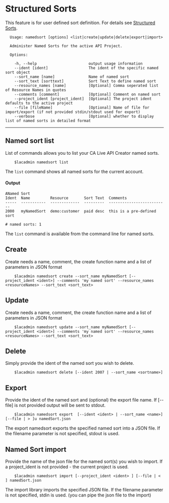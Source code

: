 # Structured Sorts
This feature is for user defined sort definition. For details see [Structured Sorts](https://docops.ca.com/ca-live-api-creator/4-0/en/invoking-apis/get/structured-sorts).

```
  Usage: namedsort [options] <list|create|update|delete|export|import>

  Administer Named Sorts for the active API Project.

  Options:

    -h, --help                       output usage information
    --ident [ident]                  The ident of the specific named sort object
    --sort_name [name]               Name of named sort
    --sort_text [sorttext]           Sort Text to define named sort
    --resource_names [name]          [Optional] Comma seperated list of Resource Names in quotes
    --comments [comment]             [Optional] Comment on named sort
    --project_ident [project_ident]  [Optional] The project ident defaults to the active project
    --file [fileName]                [Optional] Name of file for import/export (if not provided stdin/stdout used for export)
    --verbose                        [Optional] whether to display list of named sorts in detailed format
```


***
## Named sort list
List of commands allows you to list your CA Live API Creator named sorts. 

```
    $lacadmin namedsort list
```

The `list` command shows all named sorts for the current account.

#### Output
```
ANamed Sort                                                                                                                                     
Ident  Name         Resource       Sort Text  Comments                  
-----  -----------  -------------  ---------  --------------------------
2000   myNamedSort  demo:customer  paid desc  this is a pre-defined sort

# named sorts: 1                                                                                                                                                
```

The `list` command is available from the command line for named sorts. 
## Create
Create needs a name, comment, the create function name and a list of parameters in JSON format 
```
    $lacadmin namedsort create --sort_name myNamedSort [--project_ident <ident>] --comments 'my named sort' --resource_names <resourceNames> --sort_text <sort_text>
```
## Update
Create needs a name, comment, the create function name and a list of parameters in JSON format 
```
    $lacadmin namedsort update --sort_name myNamedSort [--project_ident <ident>] --comments 'my named sort' --resource_names <resourceNames> --sort_text <sort_text>
```
## Delete
Simply provide the ident of the named sort you wish to delete.
```
    $lacadmin namedsort delete [--ident 2007 | --sort_name <sortname>]
```

## Export
Provide the ident of the named sort and (optional) the export file name. If [--file] is not provided output will be sent to stdout.
```
    $lacadmin namedsort export  [--ident <ident> | --sort_name <name>] [--file | > ]u namedSort.json
```
The export namedsort exports the specified named sort into a JSON file. If the filename parameter is not specified, stdout is used.

## Named Sort import
Provide the name of the json file for the named sort(s) you wish to import. If a project_ident is not provided - the current project is used.
```
    $lacadmin namedsort import [--project_ident <ident> ] [--file | < ] namedSort.json
```
The import library imports the specified JSON file. If the filename parameter is not specified, stdin is used. (you can pipe the json file to the import)



